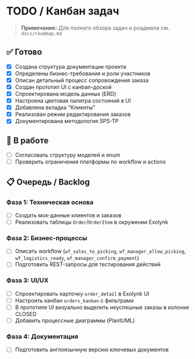 ﻿# TODO / Канбан задач

> **Примечание:** Для полного обзора задач и роадмапа см. `docs/roadmap.md`

## ✅ Готово
- [x] Создана структура документации проекта
- [x] Определены бизнес-требования и роли участников
- [x] Описан детальный процесс сопровождения заказа
- [x] Создан прототип UI с канban-доской
- [x] Спроектирована модель данных (ERD)
- [x] Настроена цветовая палитра состояний в UI
- [x] Добавлена вкладка "Клиенты" 
- [x] Реализован режим редактирования заказов
- [x] Документирована методология SPS-TP

## 🔄 В работе
- [ ] Согласовать структуру моделей и enum
- [ ] Проверить ограничения платформы по workflow и actions

## 📋 Очередь / Backlog

### Фаза 1: Техническая основа
- [ ] Создать мок-данные клиентов и заказов
- [ ] Реализовать таблицы `Order`/`OrderItem` в окружении Exolynk

### Фаза 2: Бизнес-процессы  
- [ ] Описать workflow (`wf_sales_to_picking`, `wf_manager_allow_picking`, `wf_logistics_ready`, `wf_manager_confirm_payment`)
- [ ] Подготовить REST-запросы для тестирования действий

### Фаза 3: UI/UX
- [ ] Спроектировать карточку `order_detail` в Exolynk UI
- [ ] Настроить канбан `orders_kanban` с фильтрами
- [ ] В прототипе UI визуально выделить неуспешные заказы в колонке CLOSED
- [ ] Добавить процессные диаграммы (PlantUML)

### Фаза 4: Документация
- [ ] Подготовить англоязычную версию ключевых документов
